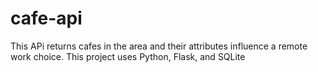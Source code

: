 # cafe-api
 This APi returns cafes in the area and their attributes influence a remote work choice. This project uses Python, Flask, and SQLite
